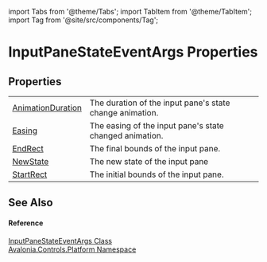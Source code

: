 import Tabs from '@theme/Tabs'; 
import TabItem from '@theme/TabItem'; 
import Tag from '@site/src/components/Tag'; 

# InputPaneStateEventArgs Properties




## Properties
<table>
<tr>
<td><a href="P_Avalonia_Controls_Platform_InputPaneStateEventArgs_AnimationDuration">AnimationDuration</a></td>
<td>The duration of the input pane's state change animation.</td>
</tr>
<tr>
<td><a href="P_Avalonia_Controls_Platform_InputPaneStateEventArgs_Easing">Easing</a></td>
<td>The easing of the input pane's state changed animation.</td>
</tr>
<tr>
<td><a href="P_Avalonia_Controls_Platform_InputPaneStateEventArgs_EndRect">EndRect</a></td>
<td>The final bounds of the input pane.</td>
</tr>
<tr>
<td><a href="P_Avalonia_Controls_Platform_InputPaneStateEventArgs_NewState">NewState</a></td>
<td>The new state of the input pane</td>
</tr>
<tr>
<td><a href="P_Avalonia_Controls_Platform_InputPaneStateEventArgs_StartRect">StartRect</a></td>
<td>The initial bounds of the input pane.</td>
</tr>
</table>

## See Also


#### Reference
<a href="T_Avalonia_Controls_Platform_InputPaneStateEventArgs">InputPaneStateEventArgs Class</a>  
<a href="N_Avalonia_Controls_Platform">Avalonia.Controls.Platform Namespace</a>  
